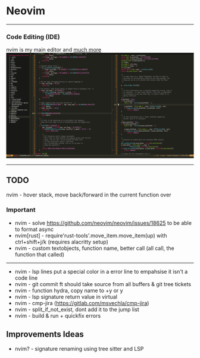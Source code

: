 # Neovim

---

### Code Editing (IDE)
nvim is my main editor and [much more](https://github.com/ofirgall/learn-nvim/blob/master/EverythingEverywhereAllAtOnce.md)
![nvim Screenshot](../../media/nvim/preview.png)

---
## TODO
nvim - hover stack, move back/forward in the current function over
### Important
* nvim - solve https://github.com/neovim/neovim/issues/18625 to be able to format async
* nvim[rust] - require'rust-tools'.move_item.move_item(up) with ctrl+shift+j/k (requires alacritty setup)
* nvim - custom textobjects, function name, better call (all call, the function that called)
---
* nvim - lsp lines put a special color in a error line to empahsise it isn't a code line
* nvim - git commit ft should take source from all buffers & git tree tickets
* nvim - function hydra, copy name to +y or y
* nvim - lsp signature return value in virtual
* nvim - cmp-jira (https://gitlab.com/msvechla/cmp-jira)
* nvim - split_if_not_exist, dont add it to the jump list
* nvim - build & run + quickfix errors

## Improvements Ideas
* nvim? - signature renaming using tree sitter and LSP
